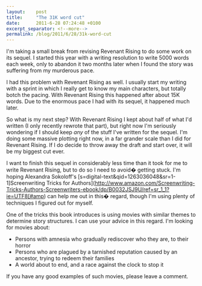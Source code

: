 ```yaml
---
layout:    post
title:     "The 31K word cut"
date:      2011-6-28 07:24:48 +0100
excerpt_separator: <!--more-->
permalink: /blog/2011/6/28/31k-word-cut
---
```


I'm taking a small break from revising Revenant Rising to do some work on its sequel. I started this year with a writing resolution to write 5000 words each week, only to abandon it two months later when I found the story was suffering from my murderous pace.

<!--more-->
I had this problem with Revenant Rising as well. I usually start my writing with a sprint in which I really get to know my main characters, but totally botch the pacing. With Revenant Rising this happened after about 15K words. Due to the enormous pace I had with its sequel, it happened much later.

So what is my next step? With Revenant Rising I kept about half of what I'd written (I only recently rewrote that part), but right now I'm seriously wondering if I should keep *any* of the stuff I've written for the sequel. I'm doing some massive plotting right now, in a far grander scale than I did for Revenant Rising. If I do decide to throw away the draft and start over, it will be my biggest cut ever.

I want to finish this sequel in considerably less time than it took for me to write Revenant Rising, but to do so I need to avoid� getting stuck. I'm hoping Alexandra Sokoloff's [s=digital-text&amp;qid=1263036048&amp;sr=1-1]Screenwriting Tricks for Authors](http://www.amazon.com/Screenwriting-Tricks-Authors-Screenwriters-ebook/dp/B0032JSJ9U/ref=sr_1_1?ie=UTF8[#amp) can help me out in this� regard, though I'm using plenty of techniques I figured out for myself.

One of the tricks this book introduces is using movies with similar themes to determine story structures. I can use your advice in this regard. I'm looking for movies about:
* Persons with amnesia who gradually rediscover who they are, to their horror
* Persons who are plagued by a tarnished reputation caused by an ancestor, trying to redeem their families
* A world about to end, and a race against the clock to stop it

If you have any good examples of such movies, please leave a comment.